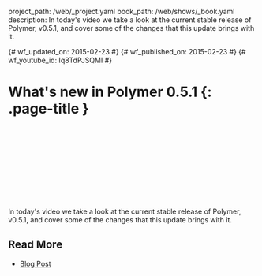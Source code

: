 project_path: /web/_project.yaml book_path: /web/shows/_book.yaml description: In today's video we take a look at the current stable release of Polymer, v0.5.1, and cover some of the changes that this update brings with it.

{# wf_updated_on: 2015-02-23 #} {# wf_published_on: 2015-02-23 #} {# wf_youtube_id: Iq8TdPJSQMI #}

# What's new in Polymer 0.5.1 {: .page-title }

<div class="video-wrapper">
  <iframe class="devsite-embedded-youtube-video" data-video-id="Iq8TdPJSQMI"
          data-autohide="1" data-showinfo="0" frameborder="0" allowfullscreen>
  </iframe>
</div>

In today's video we take a look at the current stable release of Polymer, v0.5.1, and cover some of the changes that this update brings with it.

## Read More

- [Blog Post](https://blog.polymer-project.org/releases/2014/11/12/release-0.5.1/)